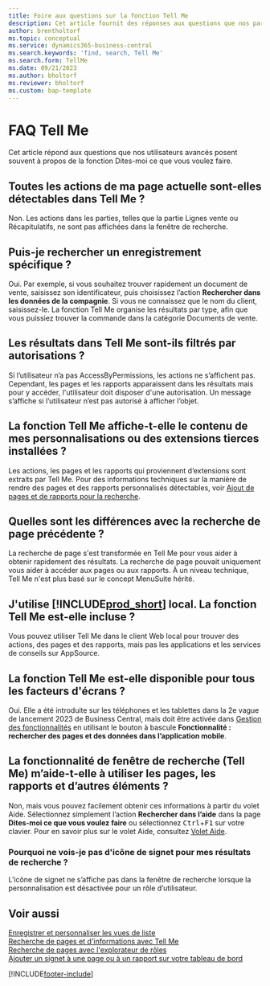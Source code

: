 ```yaml
---
title: Foire aux questions sur la fonction Tell Me
description: Cet article fournit des réponses aux questions que nos partenaires et clients posent souvent sur la fonction Tell Me.
author: brentholtorf
ms.topic: conceptual
ms.service: dynamics365-business-central
ms.search.keywords: 'find, search, Tell Me'
ms.search.form: TellMe
ms.date: 09/21/2023
ms.author: bholtorf
ms.reviewer: bholtorf
ms.custom: bap-template
---
```

# FAQ Tell Me

Cet article répond aux questions que nos utilisateurs avancés posent souvent à propos de la fonction Dites-moi ce que vous voulez faire.

## Toutes les actions de ma page actuelle sont-elles détectables dans Tell Me ?

Non. Les actions dans les parties, telles que la partie Lignes vente ou Récapitulatifs, ne sont pas affichées dans la fenêtre de recherche.

## Puis-je rechercher un enregistrement spécifique ?

Oui. Par exemple, si vous souhaitez trouver rapidement un document de vente, saisissez son identificateur, puis choisissez l’action **Rechercher dans les données de la compagnie**. Si vous ne connaissez que le nom du client, saisissez-le. La fonction Tell Me organise les résultats par type, afin que vous puissiez trouver la commande dans la catégorie Documents de vente.

## Les résultats dans Tell Me sont-ils filtrés par autorisations ?

Si l’utilisateur n’a pas AccessByPermissions, les actions ne s’affichent pas. Cependant, les pages et les rapports apparaissent dans les résultats mais pour y accéder, l'utilisateur doit disposer d'une autorisation. Un message s’affiche si l’utilisateur n’est pas autorisé à afficher l’objet.

## La fonction Tell Me affiche-t-elle le contenu de mes personnalisations ou des extensions tierces installées ?

Les actions, les pages et les rapports qui proviennent d’extensions sont extraits par Tell Me. Pour des informations techniques sur la manière de rendre des pages et des rapports personnalisés détectables, voir [Ajout de pages et de rapports pour la recherche](/dynamics365/business-central/dev-itpro/developer/devenv-al-menusuite-functionality).

## Quelles sont les différences avec la recherche de page précédente ?

La recherche de page s'est transformée en Tell Me pour vous aider à obtenir rapidement des résultats. La recherche de page pouvait uniquement vous aider à accéder aux pages ou aux rapports. À un niveau technique, Tell Me n'est plus basé sur le concept MenuSuite hérité.

## J'utilise [!INCLUDE[prod_short](includes/prod_short.md)] local. La fonction Tell Me est-elle incluse ?

Vous pouvez utiliser Tell Me dans le client Web local pour trouver des actions, des pages et des rapports, mais pas les applications et les services de conseils sur AppSource.

## La fonction Tell Me est-elle disponible pour tous les facteurs d'écrans ?

Oui. Elle a été introduite sur les téléphones et les tablettes dans la 2e vague de lancement 2023 de Business Central, mais doit être activée dans [Gestion des fonctionnalités](/dynamics365/business-central/dev-itpro/administration/feature-management) en utilisant le bouton à bascule **Fonctionnalité : rechercher des pages et des données dans l’application mobile**. 

<!-- removed in v20 because of Help pane
### Are the documentation results available in any language?
The help articles display in the language you have specified in **My Settings**, if help is available in that language.
-->

## La fonctionnalité de fenêtre de recherche (Tell Me) m’aide-t-elle à utiliser les pages, les rapports et d’autres éléments ?

Non, mais vous pouvez facilement obtenir ces informations à partir du volet Aide. Sélectionnez simplement l’action **Rechercher dans l’aide** dans la page **Dites-moi ce que vous voulez faire** ou sélectionnez <kbd>Ctrl</kbd>+<kbd>F1</kbd> sur votre clavier. Pour en savoir plus sur le volet Aide, consultez [Volet Aide](product-help-and-support.md#help-pane).

### Pourquoi ne vois-je pas d'icône de signet pour mes résultats de recherche ?

L’icône de signet ne s’affiche pas dans la fenêtre de recherche lorsque la personnalisation est désactivée pour un rôle d’utilisateur.

## Voir aussi  

[Enregistrer et personnaliser les vues de liste](ui-views.md)  
[Recherche de pages et d'informations avec Tell Me](ui-search.md)  
[Recherche de pages avec l'explorateur de rôles](ui-role-explorer.md)  
[Ajouter un signet à une page ou à un rapport sur votre tableau de bord](ui-bookmarks.md)

[!INCLUDE[footer-include](includes/footer-banner.md)]